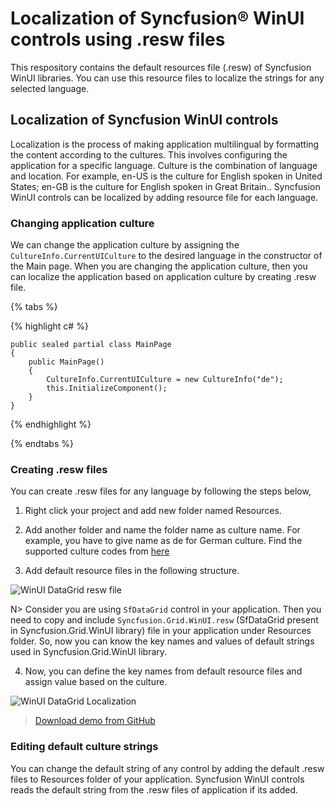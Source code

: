 # Localization of Syncfusion® WinUI controls using .resw files      
 
This respository contains the default resources file (.resw) of Syncfusion WinUI libraries. You can use this resource files to localize the strings for any selected language.

## Localization of Syncfusion WinUI controls

Localization is the process of making application multilingual by formatting the content according to the cultures. This involves configuring the application for a specific language. Culture is the combination of language and location. For example, en-US is the culture for English spoken in United States; en-GB is the culture for English spoken in Great Britain.. Syncfusion WinUI controls can be localized by adding resource file for each language.

### Changing application culture 

We can change the application culture by assigning the `CultureInfo.CurrentUICulture` to the desired language in the constructor of the Main page. When you are changing the application culture, then you can localize the application based on application culture by creating .resw file.

{% tabs %} 

{% highlight c# %}

    public sealed partial class MainPage
    {
        public MainPage()
        {
            CultureInfo.CurrentUICulture = new CultureInfo("de");
            this.InitializeComponent();
        }
    }

{% endhighlight %}

{% endtabs %}

### Creating .resw files 

You can create .resw files for any language by following the steps below,

1) Right click your project and add new folder named Resources.

2) Add another folder and name the folder name as culture name. For example, you have to give name as de for German culture. Find the supported culture codes from [here](https://docs.microsoft.com/en-us/windows/uwp/app-resources/how-rms-matches-lang-tags) 

3) Add default resource files in the following structure.

![WinUI DataGrid resw file](https://help.syncfusion.com/winui/Localization-images/resource.png)

N> Consider you are using `SfDataGrid` control in your application. Then you need to copy and include `Syncfusion.Grid.WinUI.resw` (SfDataGrid present in Syncfusion.Grid.WinUI library) file in your application under Resources folder. So, now you can know the key names and values of default strings used in Syncfusion.Grid.WinUI library.

4) Now, you can define the key names from default resource files and assign value based on the culture.

![WinUI DataGrid Localization](https://help.syncfusion.com/winui/Localization-images/key.png)

> [Download demo from GitHub](https://github.com/SyncfusionExamples/winui-datagrid-localization)

### Editing default culture strings 

You can change the default string of any control by adding the default .resw files to Resources folder of your application. Syncfusion WinUI controls reads the default string from the .resw files of application if its added. 